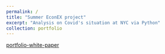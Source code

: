 ```yaml
---
permalink: /
title: "Summer EconEX project"
excerpt: "Analysis on Covid's situation at NYC via Python"
collection: portfolio
---
```



[portfolio-white-paper](EconEx-white-paper.pdf)
